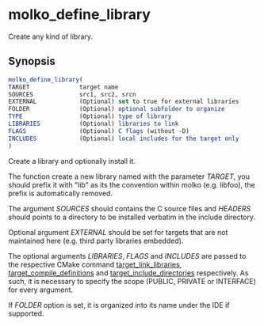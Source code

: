 # molko_define_library

Create any kind of library.

## Synopsis

```cmake
molko_define_library(
TARGET              target name
SOURCES             src1, src2, srcn
EXTERNAL            (Optional) set to true for external libraries
FOLDER              (Optional) optional subfolder to organize
TYPE                (Optional) type of library
LIBRARIES           (Optional) libraries to link
FLAGS               (Optional) C flags (without -D)
INCLUDES            (Optional) local includes for the target only
)
```

Create a library and optionally install it.

The function create a new library named with the parameter *TARGET*, you
should prefix it with "lib" as its the convention within molko (e.g. libfoo),
the prefix is automatically removed.

The argument *SOURCES* should contains the C source files and *HEADERS*
should points to a directory to be installed verbatim in the include
directory.

Optional argument *EXTERNAL* should be set for targets that are not
maintained here (e.g. third party libraries embedded).

The optional arguments *LIBRARIES*, *FLAGS* and *INCLUDES* are passed to the
respective CMake command [target_link_libraries][],
[target_compile_definitions][] and [target_include_directories][]
respectively. As such, it is necessary to specify the scope (PUBLIC, PRIVATE
or INTERFACE) for every argument.

If *FOLDER* option is set, it is organized into its name under the IDE if
supported.

[target_compile_definitions]: https://cmake.org/cmake/help/latest/command/target_compile_definitions.html
[target_include_directories]: https://cmake.org/cmake/help/latest/command/target_include_directories.html
[target_link_libraries]: https://cmake.org/cmake/help/latest/command/target_link_libraries.html

